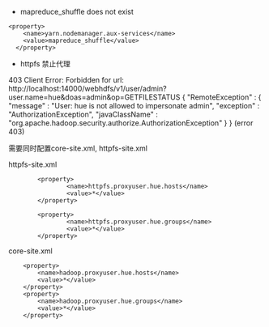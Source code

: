 * mapreduce_shuffle does not exist

```
<property>
    <name>yarn.nodemanager.aux-services</name>
    <value>mapreduce_shuffle</value>
  </property>
```


* httpfs 禁止代理

403 Client Error: Forbidden for url: http://localhost:14000/webhdfs/v1/user/admin?user.name=hue&doas=admin&op=GETFILESTATUS { "RemoteException" : { "message" : "User: hue is not allowed to impersonate admin", "exception" : "AuthorizationException", "javaClassName" : "org.apache.hadoop.security.authorize.AuthorizationException" } } (error 403)

需要同时配置core-site.xml, httpfs-site.xml


httpfs-site.xml
```
		<property>
                <name>httpfs.proxyuser.hue.hosts</name>
                <value>*</value>
        </property>

        <property>
                <name>httpfs.proxyuser.hue.groups</name>
                <value>*</value>
        </property>

```

core-site.xml
```
  	<property>
        <name>hadoop.proxyuser.hue.hosts</name>
        <value>*</value>
	</property>
	<property>
        <name>hadoop.proxyuser.hue.groups</name>
        <value>*</value>
	</property>

```